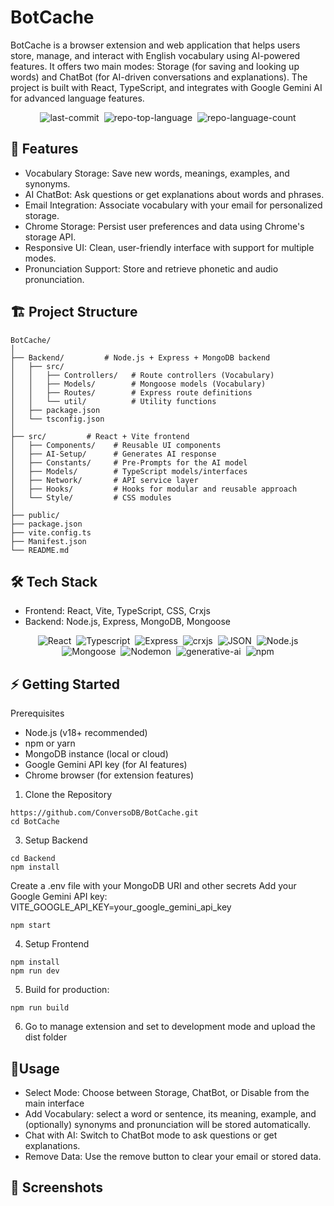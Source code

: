 # BotCache


BotCache is a browser extension and web application that helps users store, manage, and interact with English vocabulary using AI-powered features. It offers two main modes: Storage (for saving and looking up words) and ChatBot (for AI-driven conversations and explanations). The project is built with React, TypeScript, and integrates with Google Gemini AI for advanced language features.


<div display="flex" align="center" class="text-center">
 
 <img alt="last-commit" src="https://img.shields.io/github/last-commit/anwesha2002/BotCache?style=flat&amp;logo=git&amp;logoColor=white&amp;color=0080ff" class="inline-block mx-1" style="margin: 0px 2px;"/>
 <img alt="repo-top-language" src="https://img.shields.io/github/languages/top/anwesha2002/BotCache?style=flat&amp;color=0080ff" class="inline-block mx-1" style="margin: 0px 2px;"/>
 <img alt="repo-language-count" src="https://img.shields.io/github/languages/count/anwesha2002/BotCache?style=flat&amp;color=0080ff" class="inline-block mx-1" style="margin: 0px 2px;"/>
</div>



## 🚀 Features
 - Vocabulary Storage: Save new words, meanings, examples, and synonyms.
 - AI ChatBot: Ask questions or get explanations about words and phrases.
 - Email Integration: Associate vocabulary with your email for personalized storage.
 - Chrome Storage: Persist user preferences and data using Chrome's storage API.
 - Responsive UI: Clean, user-friendly interface with support for multiple modes.
 - Pronunciation Support: Store and retrieve phonetic and audio pronunciation.
   
## 🏗️ Project Structure

```
BotCache/
│
├── Backend/         # Node.js + Express + MongoDB backend
│   ├── src/
│   │   ├── Controllers/   # Route controllers (Vocabulary)
│   │   ├── Models/        # Mongoose models (Vocabulary)
│   │   ├── Routes/        # Express route definitions
│   │   └── util/          # Utility functions
│   ├── package.json
│   └── tsconfig.json
│
├── src/         # React + Vite frontend
│   ├── Components/    # Reusable UI components
│   ├── AI-Setup/      # Generates AI response
│   ├── Constants/     # Pre-Prompts for the AI model
│   ├── Models/        # TypeScript models/interfaces
│   ├── Network/       # API service layer
│   ├── Hooks/         # Hooks for modular and reusable approach 
│   └── Style/         # CSS modules
│
├── public/
├── package.json
├── vite.config.ts
├── Manifest.json
└── README.md
```

## 🛠️ Tech Stack

 - Frontend: React, Vite, TypeScript, CSS, Crxjs
 - Backend: Node.js, Express, MongoDB, Mongoose

<div display="flex" align="center" class="text-center">
  <img alt="React" src="https://img.shields.io/badge/React-61DAFB.svg?style=flat&amp;logo=React&amp;logoColor=black" class="inline-block mx-1" style="margin: 0px 2px;"/>
  <img alt="Typescript" src="https://img.shields.io/badge/TypeScript-61DAFB.svg?style=flat&amp;logo=TypeScript&amp;logoColor=black" class="inline-block mx-1" style="margin: 0px 2px;"/>
  <img alt="Express" src="https://img.shields.io/badge/Express-000000.svg?style=flat&amp;logo=Express&amp;logoColor=white" class="inline-block mx-1" style="margin: 0px 2px;">
  <img alt="crxjs" src="https://img.shields.io/badge/crxjs-000000.svg?style=flat&amp;logo=crxjs&amp;logoColor=white" class="inline-block mx-1" style="margin: 0px 2px;">
  <img alt="JSON" src="https://img.shields.io/badge/JSON-000000.svg?style=flat&amp;logo=JSON&amp;logoColor=white" class="inline-block mx-1" style="margin: 0px 2px;">
  <img alt="Node.js" src="https://img.shields.io/badge/Node.js-3492FF.svg?style=flat&amp;logo=Node.js&amp;logoColor=white" class="inline-block mx-1" style="margin: 0px 2px;"/>
  <img alt="Mongoose" src="https://img.shields.io/badge/Mongoose-F04D35.svg?style=flat&amp;logo=Mongoose&amp;logoColor=white" class="inline-block mx-1" style="margin: 0px 2px;"/>
  <img alt="Nodemon" src="https://img.shields.io/badge/Nodemon-76D04B.svg?style=flat&amp;logo=Nodemon&amp;logoColor=white" class="inline-block mx-1" style="margin: 0px 2px;"/>
  <img alt="generative-ai" src="https://img.shields.io/badge/generative-ai-3448C5.svg?style=flat&amp;logo=generative-ai&amp;logoColor=white" class="inline-block mx-1" style="margin: 0px 2px;"/>
  <img alt="npm" src="https://img.shields.io/badge/npm-CB3837.svg?style=flat&amp;logo=npm&amp;logoColor=white" class="inline-block mx-1" style="margin: 0px 2px;"/>
</div>
   
## ⚡ Getting Started

Prerequisites

 - Node.js (v18+ recommended)
 - npm or yarn
 - MongoDB instance (local or cloud)
 - Google Gemini API key (for AI features)
 - Chrome browser (for extension features)
   
1. Clone the Repository

```
https://github.com/ConversoDB/BotCache.git
cd BotCache
```

3. Setup Backend

```
cd Backend
npm install
```

 Create a .env file with your MongoDB URI and other secrets
 Add your Google Gemini API key: VITE_GOOGLE_API_KEY=your_google_gemini_api_key
```
npm start
```

4. Setup Frontend

```
npm install
npm run dev
```

5. Build for production:

```
npm run build
```

6. Go to manage extension and set to development mode and upload the dist folder

## 🧩Usage
 - Select Mode: Choose between Storage, ChatBot, or Disable from the main interface
 - Add Vocabulary: select a word or sentence, its meaning, example, and (optionally) synonyms and pronunciation will be stored automatically.
 - Chat with AI: Switch to ChatBot mode to ask questions or get explanations.
 - Remove Data: Use the remove button to clear your email or stored data.
   
## 📸 Screenshots
